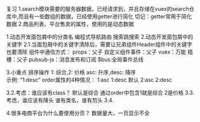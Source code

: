 
复习
1.search模块需要的服务器数据，已经请求到，并且存储在vuex的search仓库中,而且有一些数组的数据，已经使用getter进行简化
切记：getter常用于简化数据
2.商品列表、平台售卖的属性，使用的是动态数据

1.动态开发面包屑中的分类名
    编程式导航路由 搜索跳搜索
2.动态开发面包屑中的关键字
2.1.当面包屑中的关键字清除后，需要让兄弟组件Header组件中的关键字也要清除
组件中通信方式：
props：父子
自定义组件事件：父子
vuex：万能
插槽：父子
pubsub-js：消息发布和订阅
$bus:全局事件总线

3.小重点 排序操作
1: 综合,2: 价格 asc: 升序,desc: 降序  
示例: "1:desc"
order属性的4种情况：
1:asc
1:desc 默认
2:asc
2:desc

3.2.考虑：谁应该有class？
默认是综合
通过order中包含1就是综合 2是价格
3.3.考虑，谁应该有降头
谁有类名，谁有剪头
3.4.

4.很多电商平台为什么要使用分页？
数据量大，一页显示不全
